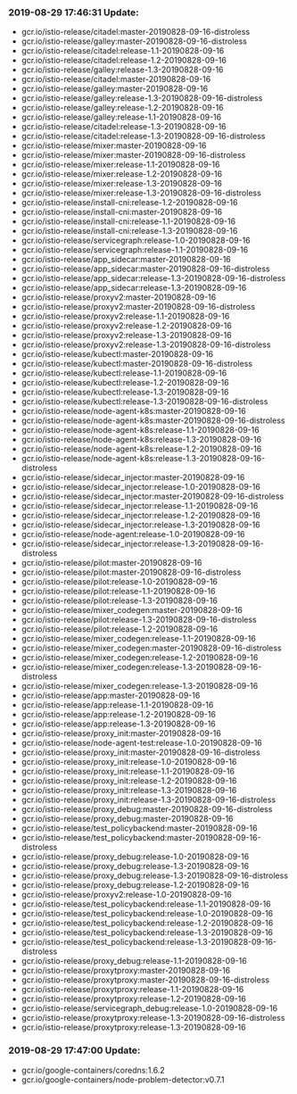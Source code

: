 ### 2019-08-29 17:46:31 Update:

- gcr.io/istio-release/citadel:master-20190828-09-16-distroless
- gcr.io/istio-release/galley:master-20190828-09-16-distroless
- gcr.io/istio-release/citadel:release-1.1-20190828-09-16
- gcr.io/istio-release/citadel:release-1.2-20190828-09-16
- gcr.io/istio-release/galley:release-1.3-20190828-09-16
- gcr.io/istio-release/citadel:master-20190828-09-16
- gcr.io/istio-release/galley:master-20190828-09-16
- gcr.io/istio-release/galley:release-1.3-20190828-09-16-distroless
- gcr.io/istio-release/galley:release-1.2-20190828-09-16
- gcr.io/istio-release/galley:release-1.1-20190828-09-16
- gcr.io/istio-release/citadel:release-1.3-20190828-09-16
- gcr.io/istio-release/citadel:release-1.3-20190828-09-16-distroless
- gcr.io/istio-release/mixer:master-20190828-09-16
- gcr.io/istio-release/mixer:master-20190828-09-16-distroless
- gcr.io/istio-release/mixer:release-1.1-20190828-09-16
- gcr.io/istio-release/mixer:release-1.2-20190828-09-16
- gcr.io/istio-release/mixer:release-1.3-20190828-09-16
- gcr.io/istio-release/mixer:release-1.3-20190828-09-16-distroless
- gcr.io/istio-release/install-cni:release-1.2-20190828-09-16
- gcr.io/istio-release/install-cni:master-20190828-09-16
- gcr.io/istio-release/install-cni:release-1.1-20190828-09-16
- gcr.io/istio-release/install-cni:release-1.3-20190828-09-16
- gcr.io/istio-release/servicegraph:release-1.0-20190828-09-16
- gcr.io/istio-release/servicegraph:release-1.1-20190828-09-16
- gcr.io/istio-release/app_sidecar:master-20190828-09-16
- gcr.io/istio-release/app_sidecar:master-20190828-09-16-distroless
- gcr.io/istio-release/app_sidecar:release-1.3-20190828-09-16-distroless
- gcr.io/istio-release/app_sidecar:release-1.3-20190828-09-16
- gcr.io/istio-release/proxyv2:master-20190828-09-16
- gcr.io/istio-release/proxyv2:master-20190828-09-16-distroless
- gcr.io/istio-release/proxyv2:release-1.1-20190828-09-16
- gcr.io/istio-release/proxyv2:release-1.2-20190828-09-16
- gcr.io/istio-release/proxyv2:release-1.3-20190828-09-16
- gcr.io/istio-release/proxyv2:release-1.3-20190828-09-16-distroless
- gcr.io/istio-release/kubectl:master-20190828-09-16
- gcr.io/istio-release/kubectl:master-20190828-09-16-distroless
- gcr.io/istio-release/kubectl:release-1.1-20190828-09-16
- gcr.io/istio-release/kubectl:release-1.2-20190828-09-16
- gcr.io/istio-release/kubectl:release-1.3-20190828-09-16
- gcr.io/istio-release/kubectl:release-1.3-20190828-09-16-distroless
- gcr.io/istio-release/node-agent-k8s:master-20190828-09-16
- gcr.io/istio-release/node-agent-k8s:master-20190828-09-16-distroless
- gcr.io/istio-release/node-agent-k8s:release-1.1-20190828-09-16
- gcr.io/istio-release/node-agent-k8s:release-1.3-20190828-09-16
- gcr.io/istio-release/node-agent-k8s:release-1.2-20190828-09-16
- gcr.io/istio-release/node-agent-k8s:release-1.3-20190828-09-16-distroless
- gcr.io/istio-release/sidecar_injector:master-20190828-09-16
- gcr.io/istio-release/sidecar_injector:release-1.0-20190828-09-16
- gcr.io/istio-release/sidecar_injector:master-20190828-09-16-distroless
- gcr.io/istio-release/sidecar_injector:release-1.1-20190828-09-16
- gcr.io/istio-release/sidecar_injector:release-1.2-20190828-09-16
- gcr.io/istio-release/sidecar_injector:release-1.3-20190828-09-16
- gcr.io/istio-release/node-agent:release-1.0-20190828-09-16
- gcr.io/istio-release/sidecar_injector:release-1.3-20190828-09-16-distroless
- gcr.io/istio-release/pilot:master-20190828-09-16
- gcr.io/istio-release/pilot:master-20190828-09-16-distroless
- gcr.io/istio-release/pilot:release-1.0-20190828-09-16
- gcr.io/istio-release/pilot:release-1.1-20190828-09-16
- gcr.io/istio-release/pilot:release-1.3-20190828-09-16
- gcr.io/istio-release/mixer_codegen:master-20190828-09-16
- gcr.io/istio-release/pilot:release-1.3-20190828-09-16-distroless
- gcr.io/istio-release/pilot:release-1.2-20190828-09-16
- gcr.io/istio-release/mixer_codegen:release-1.1-20190828-09-16
- gcr.io/istio-release/mixer_codegen:master-20190828-09-16-distroless
- gcr.io/istio-release/mixer_codegen:release-1.2-20190828-09-16
- gcr.io/istio-release/mixer_codegen:release-1.3-20190828-09-16-distroless
- gcr.io/istio-release/mixer_codegen:release-1.3-20190828-09-16
- gcr.io/istio-release/app:master-20190828-09-16
- gcr.io/istio-release/app:release-1.1-20190828-09-16
- gcr.io/istio-release/app:release-1.2-20190828-09-16
- gcr.io/istio-release/app:release-1.3-20190828-09-16
- gcr.io/istio-release/proxy_init:master-20190828-09-16
- gcr.io/istio-release/node-agent-test:release-1.0-20190828-09-16
- gcr.io/istio-release/proxy_init:master-20190828-09-16-distroless
- gcr.io/istio-release/proxy_init:release-1.0-20190828-09-16
- gcr.io/istio-release/proxy_init:release-1.1-20190828-09-16
- gcr.io/istio-release/proxy_init:release-1.2-20190828-09-16
- gcr.io/istio-release/proxy_init:release-1.3-20190828-09-16
- gcr.io/istio-release/proxy_init:release-1.3-20190828-09-16-distroless
- gcr.io/istio-release/proxy_debug:master-20190828-09-16-distroless
- gcr.io/istio-release/proxy_debug:master-20190828-09-16
- gcr.io/istio-release/test_policybackend:master-20190828-09-16
- gcr.io/istio-release/test_policybackend:master-20190828-09-16-distroless
- gcr.io/istio-release/proxy_debug:release-1.0-20190828-09-16
- gcr.io/istio-release/proxy_debug:release-1.3-20190828-09-16
- gcr.io/istio-release/proxy_debug:release-1.3-20190828-09-16-distroless
- gcr.io/istio-release/proxy_debug:release-1.2-20190828-09-16
- gcr.io/istio-release/proxyv2:release-1.0-20190828-09-16
- gcr.io/istio-release/test_policybackend:release-1.1-20190828-09-16
- gcr.io/istio-release/test_policybackend:release-1.0-20190828-09-16
- gcr.io/istio-release/test_policybackend:release-1.2-20190828-09-16
- gcr.io/istio-release/test_policybackend:release-1.3-20190828-09-16
- gcr.io/istio-release/test_policybackend:release-1.3-20190828-09-16-distroless
- gcr.io/istio-release/proxy_debug:release-1.1-20190828-09-16
- gcr.io/istio-release/proxytproxy:master-20190828-09-16
- gcr.io/istio-release/proxytproxy:master-20190828-09-16-distroless
- gcr.io/istio-release/proxytproxy:release-1.1-20190828-09-16
- gcr.io/istio-release/proxytproxy:release-1.2-20190828-09-16
- gcr.io/istio-release/servicegraph_debug:release-1.0-20190828-09-16
- gcr.io/istio-release/proxytproxy:release-1.3-20190828-09-16-distroless
- gcr.io/istio-release/proxytproxy:release-1.3-20190828-09-16
### 2019-08-29 17:47:00 Update:

- gcr.io/google-containers/coredns:1.6.2
- gcr.io/google-containers/node-problem-detector:v0.7.1
